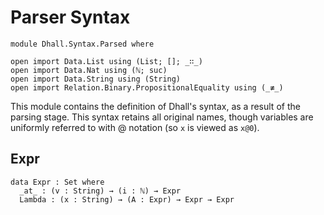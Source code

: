 # Parser Syntax

```
module Dhall.Syntax.Parsed where

open import Data.List using (List; []; _∷_)
open import Data.Nat using (ℕ; suc)
open import Data.String using (String)
open import Relation.Binary.PropositionalEquality using (_≢_)
```

This module contains the definition of Dhall's syntax, as a result of the
parsing stage. This syntax retains all original names, though variables are
uniformly referred to with @ notation (so `x` is viewed as `x@0`).

## Expr

```
data Expr : Set where
  _at_ : (v : String) → (i : ℕ) → Expr
  Lambda : (x : String) → (A : Expr) → Expr → Expr
```
